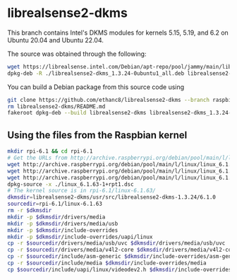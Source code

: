 # librealsense2-dkms

This branch contains Intel's DKMS modules for kernels 5.15, 5.19, and 6.2 on Ubuntu 20.04 and Ubuntu 22.04.

The source was obtained through the following:

```bash
wget https://librealsense.intel.com/Debian/apt-repo/pool/jammy/main/librealsense2-dkms_1.3.24-0ubuntu1_all.deb
dpkg-deb -R ./librealsense2-dkms_1.3.24-0ubuntu1_all.deb librealsense2-dkms_1.3.24
```

You can build a Debian package from this source code using

```bash
git clone https://github.com/ethanc8/librealsense2-dkms --branch raspbian-12
rm librealsense2-dkms/README.md
fakeroot dpkg-deb --build librealsense2-dkms librealsense2-dkms_1.3.24-6.1.63+rpi3.deb
```

## Using the files from the Raspbian kernel

```bash
mkdir rpi-6.1 && cd rpi-6.1
# Get the URLs from http://archive.raspberrypi.org/debian/pool/main/l/linux/
wget http://archive.raspberrypi.org/debian/pool/main/l/linux/linux_6.1.63.orig.tar.xz
wget http://archive.raspberrypi.org/debian/pool/main/l/linux/linux_6.1.63-1+rpt1.dsc
wget http://archive.raspberrypi.org/debian/pool/main/l/linux/linux_6.1.63-1+rpt1.debian.tar.xz
dpkg-source -x ./linux_6.1.63-1+rpt1.dsc
# The kernel source is in rpi-6.1/linux-6.1.63/
dkmsdir=librealsense2-dkms/usr/src/librealsense2-dkms-1.3.24/6.1.0
sourcedir=rpi-6.1/linux-6.1.63
rm -r $dkmsdir
mkdir -p $dkmsdir/drivers/media
mkdir -p $dkmsdir/drivers/media/usb
mkdir -p $dkmsdir/include-overrides
mkdir -p $dkmsdir/include-overrides/uapi/linux
cp -r $sourcedir/drivers/media/usb/uvc $dkmsdir/drivers/media/usb/uvc
cp -r $sourcedir/drivers/media/v4l2-core $dkmsdir/drivers/media/v4l2-core
cp -r $sourcedir/include/asm-generic $dkmsdir/include-overrides/asm-generic
cp -r $sourcedir/include/media $dkmsdir/include-overrides/media
cp $sourcedir/include/uapi/linux/videodev2.h $dkmsdir/include-overrides/uapi/linux/videodev2.h
```